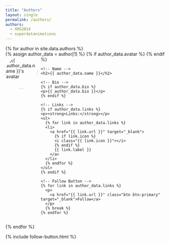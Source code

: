 ```yaml
---
title: "Authors"
layout: single
permalink: /authors/
authors:
  - XRG2014
  - superdatanimations
---
```


<div class="authors-list">
  {% for author in site.data.authors %}
  <div class="author-card" style="margin-bottom: 2em;">
    <!-- Avatar -->
    {% assign author_data = author[1] %}
    {% if author_data.avatar %}
    <img src="https://xrg2014.github.io{{ '/' | relative_url }}{{ author_data.avatar }}" alt="{{ author_data.name }}'s avatar" style="width: 100px; height: 100px; border-radius: 50%; margin-right: 10px; float: left;">
    {% endif %}
    
    <!-- Name -->
    <h2>{{ author_data.name }}</h2>
    
    <!-- Bio -->
    {% if author_data.bio %}
    <p>{{ author_data.bio }}</p>
    {% endif %}
    
    <!-- Links -->
    {% if author_data.links %}
    <p><strong>Links:</strong></p>
    <ul>
      {% for link in author_data.links %}
      <li>
        <a href="{{ link.url }}" target="_blank">
          {% if link.icon %}
          <i class="{{ link.icon }}"></i>
          {% endif %}
          {{ link.label }}
        </a>
      </li>
      {% endfor %}
    </ul>
    {% endif %}
    
    <!-- Follow Button -->
    {% for link in author_data.links %}
      <p>
        <a href="{{ link.url }}" class="btn btn-primary" target="_blank">Follow</a>
      </p>
      {% break %}
    {% endfor %}
  </div>

  <div style="clear: both;"></div>
  {% endfor %}
</div>

{% include follow-button.html %}
